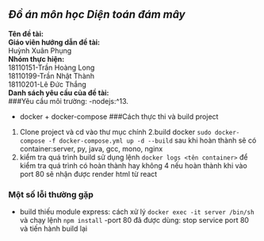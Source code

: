 ***Đồ án môn học Diện toán đám mây***
---
**Tên đề tài:** <br/>
**Giáo viên hướng dẫn đề tài:** <br/>
Huỳnh Xuân Phụng<br/>
**Nhóm thực hiện:**<br/>
  18110151-Trần Hoàng Long<br/>
  18110199-Trần Nhật Thành<br/>
  18110201-Lê Đức Thắng<br/>
**Danh sách yêu cầu của đề tài:**<br/>
###Yêu cầu môi trường:
-nodejs:^13.
- docker + docker-compose
###Cách thực thi và build project
1. Clone project và cd vào thư mục chính
2.build docker   `sudo docker-compose -f docker-compose.yml up -d --build` 
 sau khi hoàn thành sẽ có container:server, py, java, gcc, mono, nginx
3. kiểm tra quá trình build sử dụng lệnh `docker logs <tên container>` để kiểm tra quá trình có hoàn thành hay không
4 nếu hoàn thành khi vào port 80 sẽ nhận được render html từ react

### Một số lỗi thường gặp
- build thiếu module express: cách xử lý  `docker exec -it server /bin/sh ` và chạy lệnh `npm install`
-port 80 đã được dùng: stop service port 80 và tiến hành build lại
